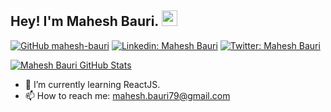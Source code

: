 
## Hey! I'm Mahesh Bauri. <img src="https://media.giphy.com/media/hvRJCLFzcasrR4ia7z/giphy.gif" width="25px">

[![GitHub mahesh-bauri](https://img.shields.io/github/followers/mahesh-bauri?label=follow&style=social)](https://github.com/mahesh-bauri)
[![Linkedin: Mahesh Bauri](https://img.shields.io/badge/-Mahesh%20Bauri-blue?style=flat-square&logo=Linkedin&logoColor=white&link=https://www.linkedin.com/in/mahesh-bauri/)](https://www.linkedin.com/in/mahesh-bauri/)
[![Twitter: Mahesh Bauri](https://img.shields.io/twitter/follow/MaheshBauri3?style=social)](https://twitter.com/MaheshBauri3)

  


[![Mahesh Bauri GitHub Stats](https://github-readme-stats.vercel.app/api?username=mahesh-bauri&hide=issues&count_private=true&show_icons=true&theme=calm)](https://github.com/mahesh-bauri/github-readme-stats)


- 🌱 I’m currently learning ReactJS.
- 📫 How to reach me: mahesh.bauri79@gmail.com

<!--


Here are some ideas to get you started:

- 🔭 I’m currently working on ...
- 👯 I’m looking to collaborate on ...
- 🤔 I’m looking for help with ...
- 💬 Ask me about ...
- 😄 Pronouns: ...
- ⚡ Fun fact: ...
-->
